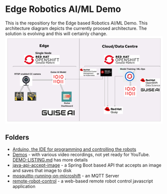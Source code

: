 # Edge Robotics AI/ML Demo

This is the repositiory for the Edge based Robotics AI/ML Demo. This architecture diagram depicts the currently proosed architecture. The solution is evolving and this will certainly change.
![images/architecture-v1-edge-based-robots-demo.png](images/architecture-v1-edge-based-robots-demo.png)


## Folders

- [Arduino, the IDE for programming and controlling the robots](https://github.com/odh-labs/edge-robotics/tree/main/Arduino)
- [Demos](https://github.com/odh-labs/edge-robotics/tree/main/demos) - with various video recordings, not yet ready for YouTube. [DEMO-LISTING.md](https://github.com/odh-labs/edge-robotics/blob/main/demos/_DEMO-LISTING.md) has more details
- [java-api-accept-image](https://github.com/odh-labs/edge-robotics/tree/main/java-api-accept-image) - a Spring Boot based API that accepts an image and saves that image to disk
- [mosquitto-running-on-microshift](https://github.com/odh-labs/edge-robotics/tree/main/mosquitto-running-on-microshift) - an MQTT Server
- [remote-robot-control](https://github.com/odh-labs/edge-robotics/tree/main/remote-robot-control) - a web-based remote robot control javascript application